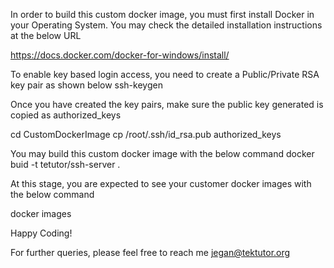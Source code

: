 In order to build this custom docker image, you must first install Docker in your Operating System. You may
check the detailed installation instructions at the below URL

https://docs.docker.com/docker-for-windows/install/

To enable key based login access, you need to create a Public/Private RSA key pair as shown below
ssh-keygen

Once you have created the key pairs, make sure the public key generated is copied as authorized_keys

cd CustomDockerImage
cp /root/.ssh/id_rsa.pub authorized_keys

You may build this custom docker image with the below command
docker buid -t tetutor/ssh-server .

At this stage, you are expected to see your customer docker images with the below command

docker images

Happy Coding!

For further queries, please feel free to reach me jegan@tektutor.org
